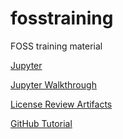 # fosstraining
FOSS training material 


[Jupyter](http://jupyter.joneslaw.io:8888)

[Jupyter Walkthrough](./jupyter.md)

[License Review Artifacts](https://drive.google.com/drive/folders/0B8tna2LGHIRxWmd5UTFBbXF1UjA?usp=sharing)

[GitHub Tutorial](https://guides.github.com/activities/hello-world/)
